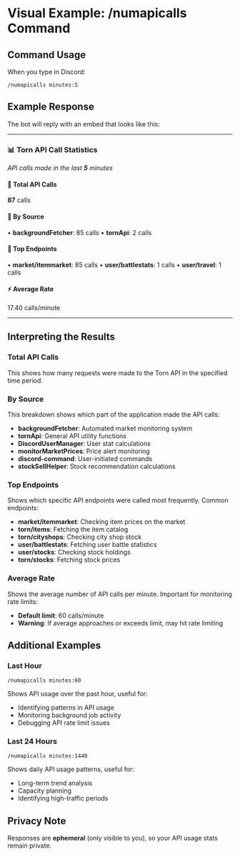 # Visual Example: /numapicalls Command

## Command Usage

When you type in Discord:
```
/numapicalls minutes:5
```

## Example Response

The bot will reply with an embed that looks like this:

---

### 📊 Torn API Call Statistics
*API calls made in the last **5** minutes*

#### 🔢 Total API Calls
**87** calls

#### 📍 By Source
• **backgroundFetcher**: 85 calls
• **tornApi**: 2 calls

#### 🎯 Top Endpoints
• **market/itemmarket**: 85 calls
• **user/battlestats**: 1 calls
• **user/travel**: 1 calls

#### ⚡ Average Rate
17.40 calls/minute

---

## Interpreting the Results

### Total API Calls
This shows how many requests were made to the Torn API in the specified time period.

### By Source
This breakdown shows which part of the application made the API calls:
- **backgroundFetcher**: Automated market monitoring system
- **tornApi**: General API utility functions
- **DiscordUserManager**: User stat calculations
- **monitorMarketPrices**: Price alert monitoring
- **discord-command**: User-initiated commands
- **stockSellHelper**: Stock recommendation calculations

### Top Endpoints
Shows which specific API endpoints were called most frequently. Common endpoints:
- **market/itemmarket**: Checking item prices on the market
- **torn/items**: Fetching the item catalog
- **torn/cityshops**: Checking city shop stock
- **user/battlestats**: Fetching user battle statistics
- **user/stocks**: Checking stock holdings
- **torn/stocks**: Fetching stock prices

### Average Rate
Shows the average number of API calls per minute. Important for monitoring rate limits:
- **Default limit**: 60 calls/minute
- **Warning**: If average approaches or exceeds limit, may hit rate limiting

## Additional Examples

### Last Hour
```
/numapicalls minutes:60
```

Shows API usage over the past hour, useful for:
- Identifying patterns in API usage
- Monitoring background job activity
- Debugging API rate limit issues

### Last 24 Hours
```
/numapicalls minutes:1440
```

Shows daily API usage patterns, useful for:
- Long-term trend analysis
- Capacity planning
- Identifying high-traffic periods

## Privacy Note

Responses are **ephemeral** (only visible to you), so your API usage stats remain private.
